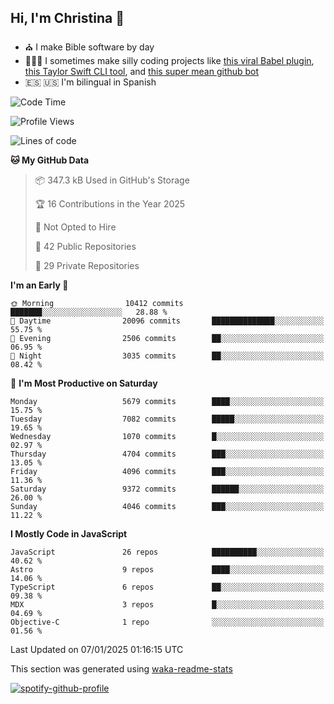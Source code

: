 ## Hi, I'm Christina 👋

- ⛪️ I make Bible software by day
- 👩🏼‍💻 I sometimes make silly coding projects like [this viral Babel plugin](https://www.instagram.com/reel/Cxvwz76vBus/), [this Taylor Swift CLI tool](https://github.com/christina-de-martinez/swift-commits), and [this super mean github bot](https://github.com/christina-de-martinez/roast-my-code)
- 🇪🇸 🇺🇸 I'm bilingual in Spanish

<!--START_SECTION:waka-->
![Code Time](http://img.shields.io/badge/Code%20Time-55%20hrs%2049%20mins-blue)

![Profile Views](http://img.shields.io/badge/Profile%20Views-0-blue)

![Lines of code](https://img.shields.io/badge/From%20Hello%20World%20I%27ve%20Written-23.2%20million%20lines%20of%20code-blue)

**🐱 My GitHub Data** 

> 📦 347.3 kB Used in GitHub's Storage 
 > 
> 🏆 16 Contributions in the Year 2025
 > 
> 🚫 Not Opted to Hire
 > 
> 📜 42 Public Repositories 
 > 
> 🔑 29 Private Repositories 
 > 
**I'm an Early 🐤** 

```text
🌞 Morning                10412 commits       ███████░░░░░░░░░░░░░░░░░░   28.88 % 
🌆 Daytime                20096 commits       ██████████████░░░░░░░░░░░   55.75 % 
🌃 Evening                2506 commits        ██░░░░░░░░░░░░░░░░░░░░░░░   06.95 % 
🌙 Night                  3035 commits        ██░░░░░░░░░░░░░░░░░░░░░░░   08.42 % 
```
📅 **I'm Most Productive on Saturday** 

```text
Monday                   5679 commits        ████░░░░░░░░░░░░░░░░░░░░░   15.75 % 
Tuesday                  7082 commits        █████░░░░░░░░░░░░░░░░░░░░   19.65 % 
Wednesday                1070 commits        █░░░░░░░░░░░░░░░░░░░░░░░░   02.97 % 
Thursday                 4704 commits        ███░░░░░░░░░░░░░░░░░░░░░░   13.05 % 
Friday                   4096 commits        ███░░░░░░░░░░░░░░░░░░░░░░   11.36 % 
Saturday                 9372 commits        ██████░░░░░░░░░░░░░░░░░░░   26.00 % 
Sunday                   4046 commits        ███░░░░░░░░░░░░░░░░░░░░░░   11.22 % 
```


**I Mostly Code in JavaScript** 

```text
JavaScript               26 repos            ██████████░░░░░░░░░░░░░░░   40.62 % 
Astro                    9 repos             ████░░░░░░░░░░░░░░░░░░░░░   14.06 % 
TypeScript               6 repos             ██░░░░░░░░░░░░░░░░░░░░░░░   09.38 % 
MDX                      3 repos             █░░░░░░░░░░░░░░░░░░░░░░░░   04.69 % 
Objective-C              1 repo              ░░░░░░░░░░░░░░░░░░░░░░░░░   01.56 % 
```




 Last Updated on 07/01/2025 01:16:15 UTC
<!--END_SECTION:waka-->

This section was generated using [waka-readme-stats](https://github.com/anmol098/waka-readme-stats)

[![spotify-github-profile](https://spotify-github-profile.kittinanx.com/api/view?uid=1228436873&cover_image=true&theme=default&show_offline=false&background_color=121212&interchange=false&bar_color=53b14f&bar_color_cover=false)](https://spotify-github-profile.kittinanx.com/api/view?uid=1228436873&redirect=true)